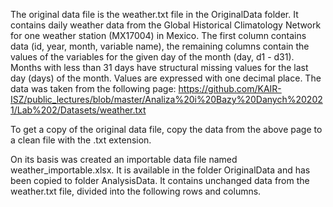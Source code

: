 The original data file is the weather.txt file in the OriginalData folder.
It contains daily weather data from the Global Historical Climatology Network for one weather station (MX17004) in Mexico. 
The first column contains data (id, year, month, variable name), the remaining columns contain the values of the variables for the given day of the month (day, d1 - d31). 
Months with less than 31 days have structural missing values for the last day (days) of the month. Values are expressed with one decimal place.
The data was taken from the following page:
https://github.com/KAIR-ISZ/public_lectures/blob/master/Analiza%20i%20Bazy%20Danych%202021/Lab%202/Datasets/weather.txt

To get a copy of the original data file, copy the data from the above page to a clean file with the .txt extension.


On its basis was created an importable data file named weather_importable.xlsx. 
It is available in the folder OriginalData and has been copied to folder AnalysisData. 
It contains unchanged data from the weather.txt file, divided into the following rows and columns.
